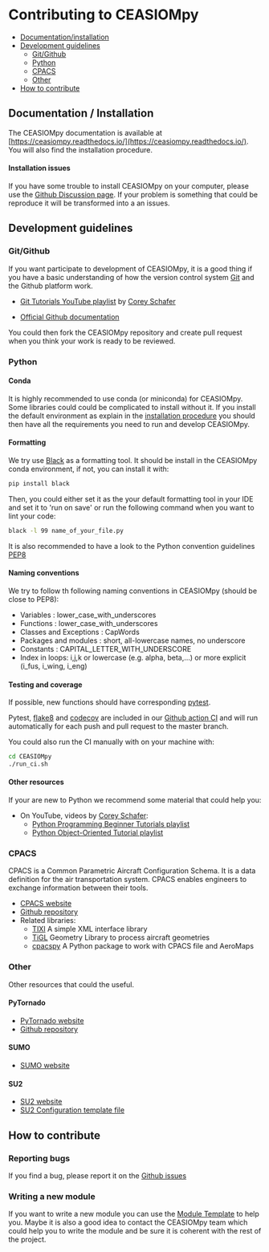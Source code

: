 # Contributing to CEASIOMpy

 - [Documentation/installation](#documentation--installation)
 - [Development guidelines](#development-guidelines)
   - [Git/Github](#git--github)
   - [Python](#python)
   - [CPACS](#cpacs)
   - [Other](#other)
- [How to contribute](#how-to-contribute) 


## Documentation / Installation

The CEASIOMpy documentation is available at [https://ceasiompy.readthedocs.io/](https://ceasiompy.readthedocs.io/). You will also find the installation procedure.

#### Installation issues

If you have some trouble to install CEASIOMpy on your computer, please use the [Github Discussion page](https://github.com/cfsengineering/CEASIOMpy/discussions/categories/installation-issues). If your problem is something that could be reproduce it will be transformed into a an issues.


## Development guidelines

### Git/Github

If you want participate to development of CEASIOMpy, it is a good thing if you have a basic understanding of how the version control system [Git](https://git-scm.com/) and the Github platform work.

- [Git Tutorials YouTube playlist](https://www.youtube.com/playlist?list=PL-osiE80TeTuRUfjRe54Eea17-YfnOOAx) by [Corey Schafer](https://www.youtube.com/channel/UCCezIgC97PvUuR4_gbFUs5g)

- [Official Github documentation](https://docs.github.com/en/get-started/quickstart/hello-world)

You could then fork the CEASIOMpy repository and create pull request when you think your work is ready to be reviewed.


### Python

#### Conda

It is highly recommended to use conda (or miniconda) for CEASIOMpy. Some libraries could could be complicated to install without it. If you install the default environment as explain in the [installation procedure](https://ceasiompy.readthedocs.io/en/latest/user_guide/installation.html#miniconda) you should then have all the requirements you need to run and develop CEASIOMpy.


#### Formatting

We try use [Black](https://github.com/psf/black) as a formatting tool. It should be install in the CEASIOMpy conda environment, if not, you can install it with:

```sh
pip install black
```

Then, you could either set it as the your default formatting tool in your IDE and set it to 'run on save' or run the following command when you want to lint your code:

```sh
black -l 99 name_of_your_file.py
```

It is also recommended to have a look to the Python convention guidelines [PEP8](https://www.python.org/dev/peps/pep-0008/#naming-conventions) 

#### Naming conventions

We try to follow th following naming conventions in CEASIOMpy (should be close to PEP8):

- Variables : lower_case_with_underscores
- Functions : lower_case_with_underscores
- Classes and Exceptions : CapWords
- Packages and modules : short, all-lowercase names, no underscore
- Constants : CAPITAL_LETTER_WITH_UNDERSCORE
- Index in loops: i,j,k or lowercase (e.g. alpha, beta,…) or more explicit (i_fus, i_wing, i_eng)


#### Testing and coverage

If possible, new functions should have corresponding [pytest](https://docs.pytest.org/en/latest/getting-started.html).

Pytest, [flake8](https://flake8.pycqa.org/en/latest/) and [codecov](https://about.codecov.io/) are included in our [Github action CI](https://github.com/cfsengineering/CEASIOMpy/blob/master/.github/workflows/pytest.yml) and will run automatically for each push and pull request to the master branch.

You could also run the CI manually with on your machine with:

```sh
cd CEASIOMpy
./run_ci.sh
```


#### Other resources

If your are new to Python we recommend some material that could help you:

- On YouTube, videos by [Corey Schafer](https://www.youtube.com/channel/UCCezIgC97PvUuR4_gbFUs5g):
  - [Python Programming Beginner Tutorials playlist](https://www.youtube.com/playlist?list=PL-osiE80TeTskrapNbzXhwoFUiLCjGgY7)
  - [Python Object-Oriented Tutorial playlist](https://www.youtube.com/playlist?list=PL-osiE80TeTsqhIuOqKhwlXsIBIdSeYtc)


### CPACS

CPACS is a Common Parametric Aircraft Configuration Schema. It is a data definition for the air transportation system. CPACS enables engineers to exchange information between their tools.

- [CPACS website](www.cpacs.de)
- [Github repository](https://github.com/DLR-SL/CPACS)
- Related libraries:
  - [TIXI](https://github.com/DLR-SC/tixi) A simple XML interface library
  - [TiGL](https://github.com/DLR-SC/tigl) Geometry Library to process aircraft geometries
  - [cpacspy](https://github.com/cfsengineering/cpacspy) A Python package to work with CPACS file and AeroMaps 


### Other

Other resources that could the useful.

#### PyTornado

- [PyTornado website](https://pytornado.readthedocs.io/en/latest/)
- [Github repository](https://github.com/airinnova/pytornado)

#### SUMO

- [SUMO website](https://www.larosterna.com/products/open-source)

#### SU2

- [SU2 website](https://su2code.github.io/)
- [SU2 Configuration template file](https://github.com/su2code/SU2/blob/master/config_template.cfg)



## How to contribute

### Reporting bugs

If you find a bug, please report it on the [Github issues](https://github.com/cfsengineering/CEASIOMpy/issues) 


### Writing a new module

If you want to write a new module you can use the [Module Template](https://github.com/cfsengineering/CEASIOMpy/tree/master/ceasiompy/ModuleTemplate) to help you. Maybe it is also a good idea to contact the CEASIOMpy team which could help you to write the module and be sure it is coherent with the rest of the project.